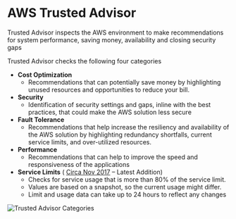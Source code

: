 # AWS Trusted Advisor

Trusted Advisor inspects the AWS environment to make recommendations for system performance, saving money, availability and closing security gaps

Trusted Advisor checks the following four categories

* **Cost Optimization**
  * Recommendations that can potentially save money by highlighting unused resources and opportunities to reduce your bill.
* **Security**
  * Identification of security settings and gaps, inline with the best practices, that could make the AWS solution less secure
* **Fault Tolerance**
  * Recommendations that help increase the resiliency and availability of the AWS solution by highlighting redundancy shortfalls, current service limits, and over-utilized resources.
* **Performance**
  * Recommendations that can help to improve the speed and responsiveness of the applications
* **Service Limits**
  \(
  [Circa Nov 2017](https://aws.amazon.com/about-aws/whats-new/2017/11/aws-trusted-advisor-adds-service-limit-dashboard-and-cloudwatch-metrics/)
  – Latest Addition\)
  * Checks for service usage that is more than 80% of the service limit.
  * Values are based on a snapshot, so the current usage might differ.
  * Limit and usage data can take up to 24 hours to reflect any changes

![](https://i0.wp.com/jayendrapatil.com/wp-content/uploads/2016/03/trusted_advisor_categories.png?resize=656%2C163 "Trusted Advisor Categories")


